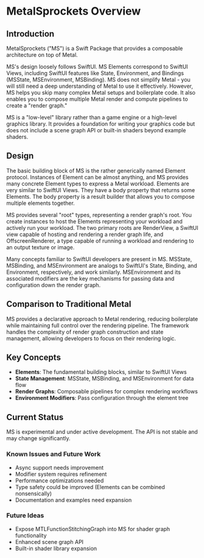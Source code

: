 # MetalSprockets Overview

## Introduction

MetalSprockets ("MS") is a Swift Package that provides a composable architecture on top of Metal.

MS's design loosely follows SwiftUI. MS Elements correspond to SwiftUI Views, including SwiftUI features like State, Environment, and Bindings (MSState, MSEnvironment, MSBinding). MS does not simplify Metal - you will still need a deep understanding of Metal to use it effectively. However, MS helps you skip many complex Metal setups and boilerplate code. It also enables you to compose multiple Metal render and compute pipelines to create a "render graph."

MS is a "low-level" library rather than a game engine or a high-level graphics library. It provides a foundation for writing your graphics code but does not include a scene graph API or built-in shaders beyond example shaders.

## Design

The basic building block of MS is the rather generically named Element protocol. Instances of Element can be almost anything, and MS provides many concrete Element types to express a Metal workload. Elements are very similar to SwiftUI Views. They have a body property that returns some Elements. The body property is a result builder that allows you to compose multiple elements together.

MS provides several "root" types, representing a render graph's root. You create instances to host the Elements representing your workload and actively run your workload. The two primary roots are RenderView, a SwiftUI view capable of hosting and rendering a render graph life, and OffscreenRenderer, a type capable of running a workload and rendering to an output texture or image.

Many concepts familiar to SwiftUI developers are present in MS. MSState, MSBinding, and MSEnvironment are analogs to SwiftUI's State, Binding, and Environment, respectively, and work similarly. MSEnvironment and its associated modifiers are the key mechanisms for passing data and configuration down the render graph.

## Comparison to Traditional Metal

MS provides a declarative approach to Metal rendering, reducing boilerplate while maintaining full control over the rendering pipeline. The framework handles the complexity of render graph construction and state management, allowing developers to focus on their rendering logic.

## Key Concepts

- **Elements**: The fundamental building blocks, similar to SwiftUI Views
- **State Management**: MSState, MSBinding, and MSEnvironment for data flow
- **Render Graphs**: Composable pipelines for complex rendering workflows
- **Environment Modifiers**: Pass configuration through the element tree

## Current Status

MS is experimental and under active development. The API is not stable and may change significantly. 

### Known Issues and Future Work

- Async support needs improvement
- Modifier system requires refinement
- Performance optimizations needed
- Type safety could be improved (Elements can be combined nonsensically)
- Documentation and examples need expansion

### Future Ideas

- Expose MTLFunctionStitchingGraph into MS for shader graph functionality
- Enhanced scene graph API
- Built-in shader library expansion